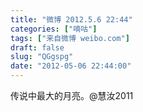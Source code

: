 ```yaml
---
title: "微博 2012.5.6 22:44"
categories: ["嘀咕"]
tags: ["来自微博 weibo.com"]
draft: false
slug: "QGgspg"
date: "2012-05-06 22:44:00"
---
```


<p>传说中最大的月亮。@慧汝2011 ​​​​</p>
